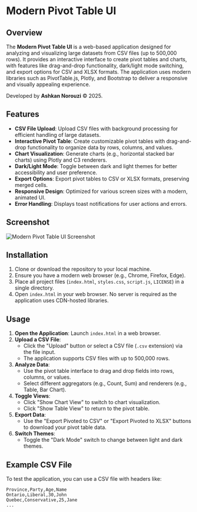 # Modern Pivot Table UI

## Overview
The **Modern Pivot Table UI** is a web-based application designed for analyzing and visualizing large datasets from CSV files (up to 500,000 rows). It provides an interactive interface to create pivot tables and charts, with features like drag-and-drop functionality, dark/light mode switching, and export options for CSV and XLSX formats. The application uses modern libraries such as PivotTable.js, Plotly, and Bootstrap to deliver a responsive and visually appealing experience.

Developed by **Ashkan Norouzi** &copy; 2025.
 
## Features
- **CSV File Upload**: Upload CSV files with background processing for efficient handling of large datasets.
- **Interactive Pivot Table**: Create customizable pivot tables with drag-and-drop functionality to organize data by rows, columns, and values.
- **Chart Visualization**: Generate charts (e.g., horizontal stacked bar charts) using Plotly and C3 renderers.
- **Dark/Light Mode**: Toggle between dark and light themes for better accessibility and user preference.
- **Export Options**: Export pivot tables to CSV or XLSX formats, preserving merged cells.
- **Responsive Design**: Optimized for various screen sizes with a modern, animated UI.
- **Error Handling**: Displays toast notifications for user actions and errors.

## Screenshot
![Modern Pivot Table UI Screenshot](screenshot.png)

## Installation
1. Clone or download the repository to your local machine.
2. Ensure you have a modern web browser (e.g., Chrome, Firefox, Edge).
3. Place all project files (`index.html`, `styles.css`, `script.js`, `LICENSE`) in a single directory.
4. Open `index.html` in your web browser. No server is required as the application uses CDN-hosted libraries.

## Usage
1. **Open the Application**: Launch `index.html` in a web browser.
2. **Upload a CSV File**:
   - Click the "Upload" button or select a CSV file (`.csv` extension) via the file input.
   - The application supports CSV files with up to 500,000 rows.
3. **Analyze Data**:
   - Use the pivot table interface to drag and drop fields into rows, columns, or values.
   - Select different aggregators (e.g., Count, Sum) and renderers (e.g., Table, Bar Chart).
4. **Toggle Views**:
   - Click "Show Chart View" to switch to chart visualization.
   - Click "Show Table View" to return to the pivot table.
5. **Export Data**:
   - Use the "Export Pivoted to CSV" or "Export Pivoted to XLSX" buttons to download your pivot table data.
6. **Switch Themes**:
   - Toggle the "Dark Mode" switch to change between light and dark themes.

## Example CSV File
To test the application, you can use a CSV file with headers like:
```csv
Province,Party,Age,Name
Ontario,Liberal,30,John
Quebec,Conservative,25,Jane
... 